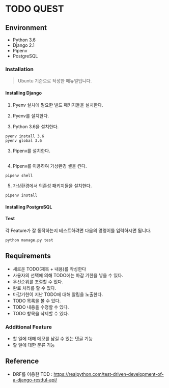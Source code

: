 # TODO QUEST

## Environment

* Python 3.6
* Django 2.1
* Pipenv
* PostgreSQL

### Installation

> Ubuntu 기준으로 작성한 메뉴얼입니다.

#### Installing Django
1. Pyenv 설치에 필요한 빌드 패키지들을 설치한다.

2. Pyenv를 설치한다.

3. Python 3.6을 설치한다.
```
pyenv install 3.6
pyenv global 3.6
```
3. Pipenv를 설치한다.
```sh

```
4. Pipenv를 이용하여 가상환경 셀을 킨다.
```sh
pipenv shell
```
5. 가상환경에서 의존성 패키지들을 설치한다.
```sh
pipenv install
```

#### Installing PostgreSQL

> 


#### Test

각 Feature가 잘 동작하는지 테스트하려면 다음의 명령어를 입력하시면 됩니다.

```sh
python manage.py test
```

## Requirements

* 새로운 TODO(제목 + 내용)를 작성한다
* 사용자의 선택에 의해 TODO에는 마감 기한을 넣을 수 있다.
* 우선순위를 조절할 수 있다.
* 완료 처리를 할 수 있다.
* 마감기한이 지난 TODO에 대해 알림을 노출한다.
* TODO 목록을 볼 수 있다.
* TODO 내용을 수정할 수 있다.
* TODO 항목을 삭제할 수 있다.

### Additional Feature

* 할 일에 대해 메모를 남길 수 있는 댓글 기능
* 할 일에 대한 분류 기능

## 

## Reference

* DRF를 이용한 TDD : https://realpython.com/test-driven-development-of-a-django-restful-api/